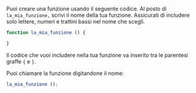 Puoi creare una funzione usando il seguente codice. Al posto di `la_mia_funzione,` scrivi il nome della tua funzione. Assicurati di includere solo lettere, numeri e trattini bassi nel nome che scegli.

```javascript
function la_mia_funzione () {

}
```

Il codice che vuoi includere nella tua funzione va inserito tra le parentesi graffe `{` e `}`.

Puoi chiamare la funzione digitandone il nome:

```javascript
la_mia_funzione ();
```